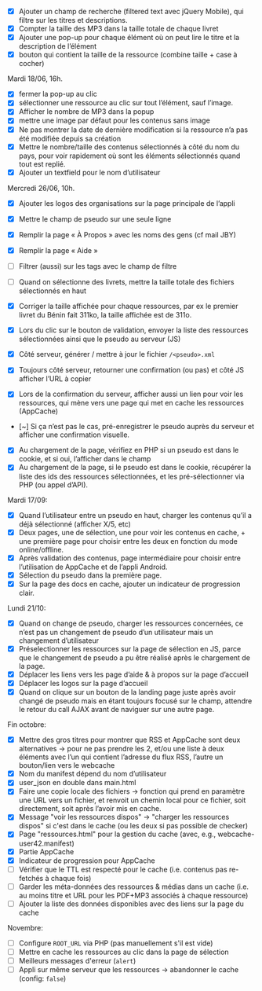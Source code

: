 - [x] Ajouter un champ de recherche (filtered text avec jQuery Mobile), qui filtre
      sur les titres et descriptions.
- [x] Compter la taille des MP3 dans la taille totale de chaque livret
- [x] Ajouter une pop-up pour chaque élément où on peut lire le titre et la
      description de l’élément
- [x] bouton qui contient la taille de la ressource (combine taille + case à
      cocher)

Mardi 18/06, 16h.

- [x] fermer la pop-up au clic
- [x] sélectionner une ressource au clic sur tout l’élément, sauf l’image.
- [x] Afficher le nombre de MP3 dans la popup
- [x] mettre une image par défaut pour les contenus sans image
- [x] Ne pas montrer la date de dernière modification si la ressource n’a pas
      été modifiée depuis sa création
- [x] Mettre le nombre/taille des contenus sélectionnés à côté du nom du pays, pour
      voir rapidement où sont les éléments sélectionnés quand tout est replié.
- [x] Ajouter un textfield pour le nom d’utilisateur

Mercredi 26/06, 10h.

- [x] Ajouter les logos des organisations sur la page principale de l’appli
- [x] Mettre le champ de pseudo sur une seule ligne
- [x] Remplir la page « À Propos » avec les noms des gens (cf mail JBY)
- [x] Remplir la page « Aide »
- [ ] Filtrer (aussi) sur les tags avec le champ de filtre
- [ ] Quand on sélectionne des livrets, mettre la taille totale des fichiers
  sélectionnés en haut


- [x] Corriger la taille affichée pour chaque ressources, par ex le premier
  livret du Bénin fait 311ko, la taille affichée est de 311o.
- [x] Lors du clic sur le bouton de validation, envoyer la liste des ressources
  sélectionnées ainsi que le pseudo au serveur (JS)
- [x] Côté serveur, générer / mettre à jour le fichier `/<pseudo>.xml`
- [x] Toujours côté serveur, retourner une confirmation (ou pas) et côté JS
  afficher l’URL à copier
- [x] Lors de la confirmation du serveur, afficher aussi un lien pour voir les
  ressources, qui mène vers une page qui met en cache les ressources (AppCache)
- [~] Si ça n’est pas le cas, pré-enregistrer le pseudo auprès du serveur et
  afficher une confirmation visuelle.
- [x] Au chargement de la page, vérifiez en PHP si un pseudo est dans le cookie,
  et si oui, l’afficher dans le champ
- [x] Au chargement de la page, si le pseudo est dans le cookie, récupérer la
  liste des ids des ressources sélectionnées, et les pré-sélectionner via PHP
  (ou appel d’API).

Mardi 17/09:

- [x] Quand l’utilisateur entre un pseudo en haut, charger les contenus qu’il a
  déjà sélectionné (afficher X/5, etc)
- [x] Deux pages, une de sélection, une pour voir les contenus en cache, + une
  première page pour choisir entre les deux en fonction du mode online/offline.
- [x] Après validation des contenus, page intermédiaire pour choisir entre
  l’utilisation de AppCache et de l’appli Android.
- [x] Sélection du pseudo dans la première page.
- [x] Sur la page des docs en cache, ajouter un indicateur de progression clair.

Lundi 21/10:

- [x] Quand on change de pseudo, charger les ressources concernées, ce n’est pas un
  changement de pseudo d’un utilisateur mais un changement d’utilisateur
- [x] Préselectionner les ressources sur la page de sélection en JS, parce que
  le changement de pseudo a pu être réalisé après le chargement de la page.
- [x] Déplacer les liens vers les page d’aide & à propos sur la page d’accueil
- [x] Déplacer les logos sur la page d’accueil
- [x] Quand on clique sur un bouton de la landing page juste après avoir changé
  de pseudo mais en étant toujours focusé sur le champ, attendre le retour du
  call AJAX avant de naviguer sur une autre page.

Fin octobre:

- [x] Mettre des gros titres pour montrer que RSS et AppCache sont deux
  alternatives -> pour ne pas prendre les 2, et/ou une liste à deux éléments
  avec l’un qui contient l’adresse du flux RSS, l’autre un bouton/lien vers le
  webcache
- [x] Nom du manifest dépend du nom d’utilisateur
- [x] user\_json en double dans main.html
- [x] Faire une copie locale des fichiers -> fonction qui prend en paramètre une
  URL vers un fichier, et renvoit un chemin local pour ce fichier, soit
  directement, soit après l’avoir mis en cache.
- [x] Message "voir les ressources dispos" -> "charger les ressources dispos" si
  c'est dans le cache (ou les deux si pas possible de checker)
- [x] Page "ressources.html" pour la gestion du cache (avec, e.g.,
  webcache-user42.manifest)
- [x] Partie AppCache
- [x] Indicateur de progression pour AppCache
- [ ] Vérifier que le TTL est respecté pour le cache (i.e. contenus pas
      re-fetchés à chaque fois)
- [ ] Garder les méta-données des ressources & médias dans un cache (i.e. au moins
      titre et URL pour les PDF+MP3 associés à chaque ressource)
- [ ] Ajouter la liste des données disponibles avec des liens sur la page du
      cache

Novembre:

- [ ] Configure `ROOT_URL` via PHP (pas manuellement s'il est vide)
- [ ] Mettre en cache les ressources au clic dans la page de sélection
- [ ] Meilleurs messages d'erreur (`alert`)
- [ ] Appli sur même serveur que les ressources -> abandonner le cache (config:
      `false`)
